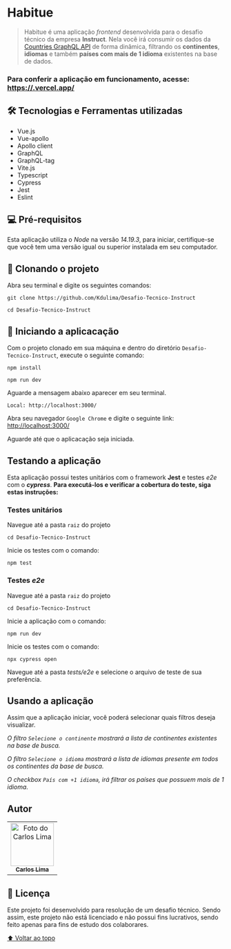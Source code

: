 # Habitue

> Habitue é uma aplicação _frontend_ desenvolvida para o desafio técnico da empresa **Instruct**. Nela você irá consumir os dados da [Countries GraphQL API](https://countries.trevorblades.com/graphql) de forma dinâmica, filtrando os **continentes**, **idiomas** e também **países com mais de 1 idioma** existentes na base de dados.

### Para conferir a aplicação em funcionamento, acesse: [https://.vercel.app/](https://instructhabitue.vercel.app/)

## 🛠️ Tecnologias e Ferramentas utilizadas

* Vue.js
* Vue-apollo
* Apollo client
* GraphQL
* GraphQL-tag
* Vite.js
* Typescript
* Cypress
* Jest
* Eslint

## 💻 Pré-requisitos

Esta aplicação utiliza o _Node_ na versão _14.19.3_, para iniciar, certifique-se que você tem uma versão igual ou superior instalada em seu computador.

## 🚀 Clonando o projeto


Abra seu terminal e digite os seguintes comandos:
```
git clone https://github.com/Kdulima/Desafio-Tecnico-Instruct

cd Desafio-Tecnico-Instruct
```
## 🚀 Iniciando a aplicacação
Com o projeto clonado em sua máquina e dentro do diretório `Desafio-Tecnico-Instruct`, execute o seguinte comando:

```
npm install
```

```
npm run dev
```
Aguarde a mensagem abaixo aparecer em seu terminal. 

```
Local: http://localhost:3000/
``` 

Abra seu navegador `Google Chrome` e digite o seguinte link:
[http://localhost:3000/](http://localhost:3000/)

Aguarde até que o aplicacação seja iniciada.

## Testando a aplicação

Esta aplicação possui testes unitários com o framework **Jest** e testes _e2e_ com o _**cypress**_. **Para executá-los e verificar a cobertura do teste, siga estas instruções:**

### **Testes unitários**

Navegue até a pasta `raiz` do projeto
```
cd Desafio-Tecnico-Instruct
```
Inicie os testes com o comando:
```
npm test
```

### **Testes _e2e_**

Navegue até a pasta `raiz` do projeto
```
cd Desafio-Tecnico-Instruct
```

Inicie a aplicação com o comando:
```
npm run dev
```

Inicie os testes com o comando:
```
npx cypress open
```

Navegue até a pasta _tests/e2e_ e selecione o arquivo de teste de sua preferência.
## Usando a aplicação

Assim que a aplicação iniciar, você poderá selecionar quais filtros deseja visualizar.

_O filtro `Selecione o continente` mostrará a lista de continentes existentes na base de busca._

_O filtro `Selecione o idioma` mostrará a lista de idiomas presente em todos os continentes da base de busca._

_O checkbox `País com +1 idioma`, irá filtrar os países que possuem mais de 1 idioma._


## Autor

<table>
  <tr>
    <td align="center">
      <a href="https://www.linkedin.com/in/carloslima90/" target="_blank" rel="noopener noreferrer">
        <img src="https://ca.slack-edge.com/TDXK4RHFF-U02DS2K8TNX-04fa7e891184-512" width="100px;" alt="Foto do Carlos Lima"/><br>
        <sub>
          <b>Carlos Lima</b>
        </sub>
      </a>
    </td>
  </tr>
</table>


## 📝 Licença

Este projeto foi desenvolvido para resolução de um desafio técnico. Sendo assim, este projeto não está licenciado e não possui fins lucrativos, sendo feito apenas para fins de estudo dos colaborares.

[⬆ Voltar ao topo](#Habitue)<br>

